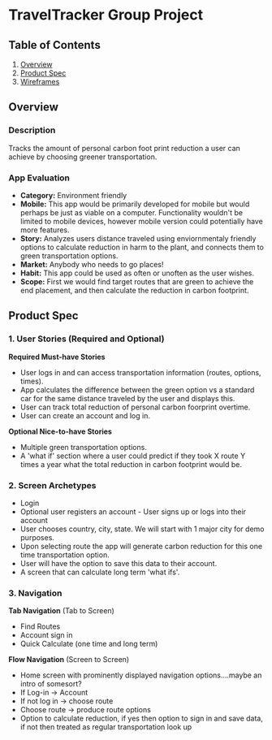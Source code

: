 # TravelTracker Group Project #

## Table of Contents
1. [Overview](#Overview)
1. [Product Spec](#Product-Spec)
1. [Wireframes](#Wireframes)

## Overview
### Description
Tracks the amount of personal carbon foot print reduction a user can achieve by choosing greener transportation.

### App Evaluation
- **Category:** Environment friendly 
- **Mobile:** This app would be primarily developed for mobile but would perhaps be just as viable on a computer. Functionality wouldn't be limited to mobile devices, however mobile version could potentially have more features.
- **Story:** Analyzes users distance traveled using enviornmentaly friendly options to calculate reduction in harm to the plant, and connects them to green transportation options.
- **Market:** Anybody who needs to go places! 
- **Habit:** This app could be used as often or unoften as the user wishes.
- **Scope:** First we would find target routes that are green to achieve the end placement, and then calculate the reduction in carbon footprint. 

## Product Spec
### 1. User Stories (Required and Optional)

**Required Must-have Stories**

* User logs in and can access transportation information (routes, options, times).
* App calculates the difference between the green option vs a standard car for the same distance traveled by the user and displays this.
* User can track total reduction of personal carbon foorprint overtime. 
* User can create an account and log in. 



**Optional Nice-to-have Stories**

* Multiple green transportation options. 
* A 'what if' section where a user could predict if they took X route Y times a year what the total reduction in carbon footprint would be. 

### 2. Screen Archetypes

* Login 
* Optional user registers an account - User signs up or logs into their account
* User chooses country, city, state. We will start with 1 major city for demo purposes. 
* Upon selecting route the app will generate carbon reduction for this one time transportation option.
* User will have the option to save this data to their account. 
* A screen that can calculate long term 'what ifs'.


### 3. Navigation

**Tab Navigation** (Tab to Screen)

* Find Routes
* Account sign in
* Quick Calculate (one time and long term)


**Flow Navigation** (Screen to Screen)
* Home screen with prominently displayed navigation options....maybe an intro of somesort? 
* If Log-in -> Account 
* If not log in -> choose route
* Choose route -> produce route options
* Option to calculate reduction, if yes then option to sign in and save data, if not then treated as regular transportation look up


